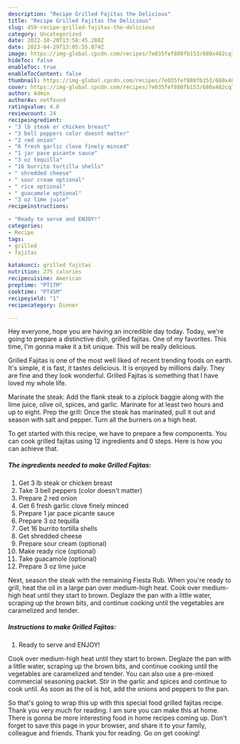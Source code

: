 ```yaml
---
description: "Recipe Grilled Fajitas the Delicious"
title: "Recipe Grilled Fajitas the Delicious"
slug: 459-recipe-grilled-fajitas-the-delicious
category: Uncategorized
date: 2022-10-20T13:58:45.288Z
date: 2023-04-29T13:05:55.074Z
image: https://img-global.cpcdn.com/recipes/7e035fef880fb153/680x482cq70/grilled-fajitas-recipe-main-photo.jpg
hideToc: false
enableToc: true
enableTocContent: false
thumbnail: https://img-global.cpcdn.com/recipes/7e035fef880fb153/680x482cq70/grilled-fajitas-recipe-main-photo.jpg
cover: https://img-global.cpcdn.com/recipes/7e035fef880fb153/680x482cq70/grilled-fajitas-recipe-main-photo.jpg
author: Admin
authorAv: notfound
ratingvalue: 4.8
reviewcount: 24
recipeingredient:
- "3 lb steak or chicken breast"
- "3 bell peppers color doesnt matter"
- "2 red onion"
- "6 fresh garlic clove finely minced"
- "1 jar pace picante sauce"
- "3 oz tequilla"
- "16 burrito tortilla shells"
- " shredded cheese"
- " sour cream optional"
- " rice optional"
- " guacamole optional"
- "3 oz lime juice"
recipeinstructions:

- "Ready to serve and ENJOY!"
categories:
- Recipe
tags:
- grilled
- fajitas

katakunci: grilled fajitas 
nutrition: 275 calories
recipecuisine: American
preptime: "PT17M"
cooktime: "PT45M"
recipeyield: "1"
recipecategory: Dinner

---
```



Hey everyone, hope you are having an incredible day today. Today, we're going to prepare a distinctive dish, grilled fajitas. One of my favorites. This time, I'm gonna make it a bit unique. This will be really delicious.

Grilled Fajitas is one of the most well liked of recent trending foods on earth. It's simple, it is fast, it tastes delicious. It is enjoyed by millions daily. They are fine and they look wonderful. Grilled Fajitas is something that I have loved my whole life.

Marinate the steak: Add the flank steak to a ziplock baggie along with the lime juice, olive oil, spices, and garlic. Marinate for at least two hours and up to eight. Prep the grill: Once the steak has marinated, pull it out and season with salt and pepper. Turn all the burners on a high heat.


To get started with this recipe, we have to prepare a few components. You can cook grilled fajitas using 12 ingredients and 0 steps. Here is how you can achieve that.

<!--inarticleads1-->

##### The ingredients needed to make Grilled Fajitas:

1. Get 3 lb steak or chicken breast
1. Take 3 bell peppers (color doesn&#39;t matter)
1. Prepare 2 red onion
1. Get 6 fresh garlic clove finely minced
1. Prepare 1 jar pace picante sauce
1. Prepare 3 oz tequilla
1. Get 16 burrito tortilla shells
1. Get  shredded cheese
1. Prepare  sour cream (optional)
1. Make ready  rice (optional)
1. Take  guacamole (optional)
1. Prepare 3 oz lime juice


Next, season the steak with the remaining Fiesta Rub. When you&#39;re ready to grill, heat the oil in a large pan over medium-high heat. Cook over medium-high heat until they start to brown. Deglaze the pan with a little water, scraping up the brown bits, and continue cooking until the vegetables are caramelized and tender. 

<!--inarticleads2-->

##### Instructions to make Grilled Fajitas:


1. Ready to serve and ENJOY!

Cook over medium-high heat until they start to brown. Deglaze the pan with a little water, scraping up the brown bits, and continue cooking until the vegetables are caramelized and tender. You can also use a pre-mixed commercial seasoning packet. Stir in the garlic and spices and continue to cook until. As soon as the oil is hot, add the onions and peppers to the pan. 

So that's going to wrap this up with this special food grilled fajitas recipe. Thank you very much for reading. I am sure you can make this at home. There is gonna be more interesting food in home recipes coming up. Don't forget to save this page in your browser, and share it to your family, colleague and friends. Thank you for reading. Go on get cooking!

